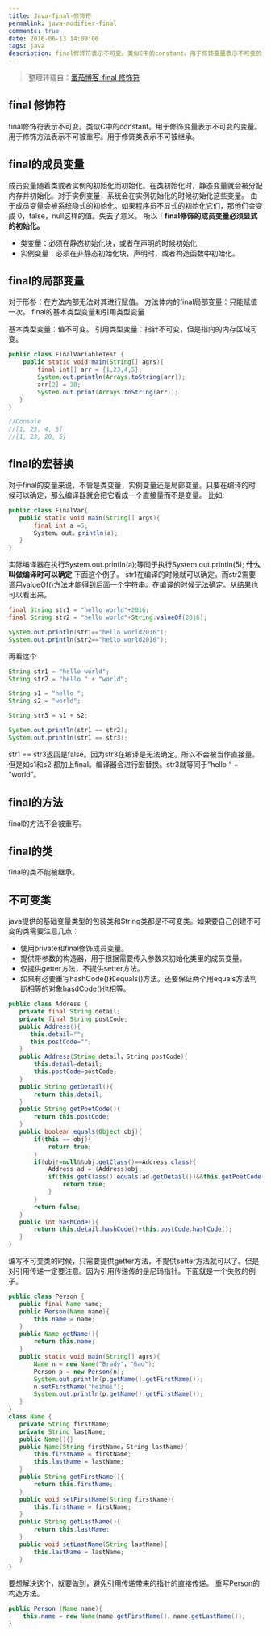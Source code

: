 ```yaml
---
title: Java-final-修饰符
permalink: java-modifier-final
comments: true
date: 2016-06-13 14:09:00
tags: java
description: final修饰符表示不可变。类似C中的constant。用于修饰变量表示不可变的变量。用于修饰方法表示不可被重写。用于修饰类表示不可被继承。
---
```


>整理转载自：[番茄博客-final 修饰符](http://www.thecatcher.net/archives/105#final-%E4%BF%AE%E9%A5%B0%E7%AC%A6)

## final 修饰符

final修饰符表示不可变。类似C中的constant。用于修饰变量表示不可变的变量。用于修饰方法表示不可被重写。用于修饰类表示不可被继承。

## final的成员变量

成员变量随着类或者实例的初始化而初始化。在类初始化时，静态变量就会被分配内存并初始化。对于实例变量，系统会在实例初始化的时候初始化这些变量。
由于成员变量会被系统隐式的初始化。如果程序员不显式的初始化它们，那他们会变成 0，false，null这样的值。失去了意义。
所以！**final修饰的成员变量必须显式的初始化。**

- 类变量：必须在静态初始化块，或者在声明的时候初始化
- 实例变量：必须在非静态初始化块，声明时，或者构造函数中初始化。

## final的局部变量

对于形参：在方法内部无法对其进行赋值。
方法体内的final局部变量：只能赋值一次。
final的基本类型变量和引用类型变量

基本类型变量：值不可变。
引用类型变量：指针不可变，但是指向的内存区域可变。

``` java
public class FinalVariableTest {
	public static void main(String[] agrs){
		final int[] arr = {1,23,4,5};
		System.out.println(Arrays.toString(arr));
		arr[2] = 20;
        System.out.print(Arrays.toString(arr));
   }
}

//Console
//[1, 23, 4, 5]
//[1, 23, 20, 5]
```

## final的宏替换

对于final的变量来说，不管是类变量，实例变量还是局部变量。只要在编译的时候可以确定，那么编译器就会把它看成一个直接量而不是变量。
比如:

```java
public class FinalVar{
   public static void main(String[] args){
       final int a =5;
       System。out。println(a);
   }
}
```

实际编译器在执行System.out.println(a);等同于执行System.out.println(5);
**什么叫做编译时可以确定**
下面这个例子。
str1在编译的时候就可以确定。而str2需要调用valueOf()方法才能得到后面一个字符串。在编译的时候无法确定。从结果也可以看出来。

```java
final String str1 = "hello world"+2016;
final String str2 = "hello world"+String.valueOf(2016);

System.out.println(str1=="hello world2016");
System.out.println(str2=="hello world2016");
```

再看这个

```java
String str1 = "hello world";
String str2 = "hello " + "world";

String s1 = "hello ";
String s2 = "world";

String str3 = s1 + s2;

System.out.println(str1 == str2);
System.out.println(str1 == str3);
```

str1 == str3返回是false。因为str3在编译是无法确定。所以不会被当作直接量。但是如s1和s2 都加上final。编译器会进行宏替换。str3就等同于”hello “ + ”world”。

## final的方法

final的方法不会被重写。

## final的类

final的类不能被继承。

## 不可变类

java提供的基础变量类型的包装类和String类都是不可变类。如果要自己创建不可变的类需要注意几点：

- 使用private和final修饰成员变量。
- 提供带参数的构造器，用于根据需要传入参数来初始化类里的成员变量。
- 仅提供getter方法，不提供setter方法。
- 如果有必要重写hashCode()和equals()方法。还要保证两个用equals方法判断相等的对象hasdCode()也相等。

```java
public class Address {
   private final String detail;
   private final String postCode;
   public Address(){
      this.detail="";
      this.postCode="";
   }
   public Address(String detail，String postCode){
       this.detail=detail;
       this.postCode=postCode;
   }
   public String getDetail(){
       return this.detail;
   }
   public String getPoetCode(){
       return this.postCode;
   }
   public boolean equals(Object obj){
       if(this == obj){
           return true;
       }
       if(obj!=null&&obj.getClass()==Address.class){
           Address ad = (Address)obj;
           if(this.getClass().equals(ad.getDetail())&&this.getPoetCode().equals(ad.getPoetCode())){
               return true;
           }
       }
       return false;
   }
   public int hashCode(){
       return this.detail.hashCode()+this.postCode.hashCode();
   }
}
```

编写不可变类的时候，只需要提供getter方法，不提供setter方法就可以了。但是对引用传递一定要注意。因为引用传递传的是尼玛指针。下面就是一个失败的例子。

```java
public class Person {
   public final Name name;
   public Person(Name name){
       this.name = name;
   }
   public Name getName(){
       return this.name;
   }
   public static void main(String[] agrs){
       Name n = new Name("Brady"，"Gao");
       Person p = new Person(n);
       System.out.println(p.getName().getFirstName());
       n.setFirstName("heihei");
       System.out.println(p.getName().getFirstName());
   }
}
class Name {
   private String firstName;
   private String lastName;
   public Name(){}
   public Name(String firstName，String lastName){
       this.firstName = firstName;
       this.lastName = lastName;
   }
   public String getFirstName(){
       return this.firstName;
   }
   public void setFirstName(String firstName){
       this.firstName = firstName;
   }
   public String getLastName(){
       return this.lastName;
   }
   public void setLastName(String lastName){
       this.lastName = lastName;
   }
}
```
要想解决这个，就要做到，避免引用传递带来的指针的直接传递。
重写Person的构造方法。

```java
public Person (Name name){
	this.name = new Name(name.getFirstName()，name.getLastName());
}
```